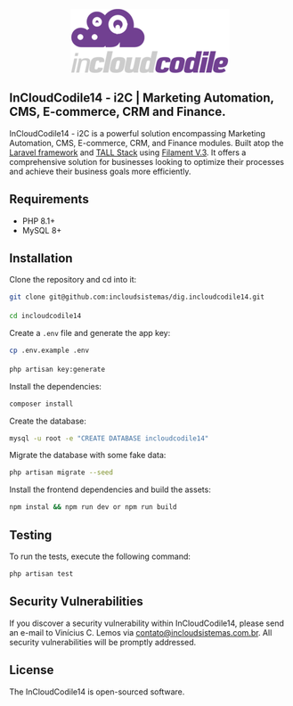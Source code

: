 <p align="center"><a href="https://incloudsistemas.com.br" target="_blank"><img src="https://github.com/incloudsistemas/dig.incloudcodile14/blob/main/public/images/filament/i2c-loader.png" alt="The i2C | | Marketing Automation, CMS, E-commerce, CRM and Finance logo."></a></p>

## InCloudCodile14 - i2C | Marketing Automation, CMS, E-commerce, CRM and Finance.

InCloudCodile14 - i2C is a powerful solution encompassing Marketing Automation, CMS, E-commerce, CRM, and Finance modules. Built atop the <a href="https://laravel.com/" target="_blank">Laravel framework</a> and <a href="https://tallstack.dev/" target="_blank">TALL Stack</a> using <a href="https://filamentphp.com/" target="_blank">Filament V.3</a>. It offers a comprehensive solution for businesses looking to optimize their processes and achieve their business goals more efficiently.

## Requirements

- PHP 8.1+
- MySQL 8+

## Installation

Clone the repository and cd into it:

```bash
git clone git@github.com:incloudsistemas/dig.incloudcodile14.git

cd incloudcodile14
```

Create a `.env` file and generate the app key:

```bash
cp .env.example .env

php artisan key:generate
```

Install the dependencies:

```bash
composer install
```

Create the database:

```bash
mysql -u root -e "CREATE DATABASE incloudcodile14"
```

Migrate the database with some fake data:

```bash
php artisan migrate --seed
```

Install the frontend dependencies and build the assets:

```bash
npm instal && npm run dev or npm run build
```

## Testing

To run the tests, execute the following command:

```bash
php artisan test
```

## Security Vulnerabilities

If you discover a security vulnerability within InCloudCodile14, please send an e-mail to Vinícius C. Lemos via [contato@incloudsistemas.com.br](mailto:contato@incloudsistemas.com.br). All security vulnerabilities will be promptly addressed.

## License

The InCloudCodile14 is open-sourced software.
